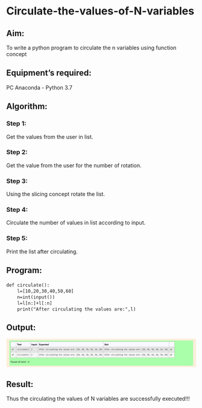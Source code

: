 # Circulate-the-values-of-N-variables
## Aim:
To write a python program to circulate the n variables using function concept
## Equipment’s required:
PC
Anaconda - Python 3.7
## Algorithm: 
### Step 1: 
Get the values from the user in list.
### Step 2: 
Get the value from the user for the number of rotation.
### Step 3: 
Using the slicing concept rotate the list.
### Step 4: 
Circulate the number of values in list according to input.
### Step 5: 
Print the list after circulating.
## Program:
```
def circulate():
    l=[10,20,30,40,50,60]
    n=int(input())
    l=l[n:]+l[:n]
    print("After circulating the values are:",l)
```
## Output:
![Output](Screenshot.png)
## Result:
Thus the circulating the values  of N variables are successfully executed!!!